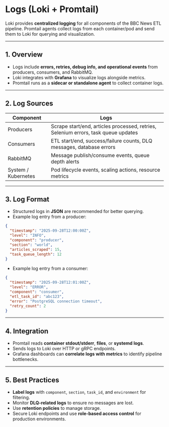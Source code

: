 # Logs (Loki + Promtail)

Loki provides **centralized logging** for all components of the BBC News ETL pipeline. Promtail agents collect logs from each container/pod and send them to Loki for querying and visualization.

---

## 1. Overview

* Logs include **errors, retries, debug info, and operational events** from producers, consumers, and RabbitMQ.
* Loki integrates with **Grafana** to visualize logs alongside metrics.
* Promtail runs as a **sidecar or standalone agent** to collect container logs.

---

## 2. Log Sources

| Component           | Logs                                                                               |
| ------------------- | ---------------------------------------------------------------------------------- |
| Producers           | Scrape start/end, articles processed, retries, Selenium errors, task queue updates |
| Consumers           | ETL start/end, success/failure counts, DLQ messages, database errors               |
| RabbitMQ            | Message publish/consume events, queue depth alerts                                 |
| System / Kubernetes | Pod lifecycle events, scaling actions, resource metrics                            |

---

## 3. Log Format

* Structured logs in **JSON** are recommended for better querying.
* Example log entry from a producer:

```json
{
  "timestamp": "2025-09-28T12:00:00Z",
  "level": "INFO",
  "component": "producer",
  "section": "world",
  "articles_scraped": 15,
  "task_queue_length": 12
}
```

* Example log entry from a consumer:

```json
{
  "timestamp": "2025-09-28T12:01:00Z",
  "level": "ERROR",
  "component": "consumer",
  "etl_task_id": "abc123",
  "error": "PostgreSQL connection timeout",
  "retry_count": 2
}
```

---

## 4. Integration

* Promtail reads **container stdout/stderr**, **files**, or **systemd logs**.
* Sends logs to Loki over HTTP or gRPC endpoints.
* Grafana dashboards can **correlate logs with metrics** to identify pipeline bottlenecks.

---

## 5. Best Practices

* **Label logs** with `component`, `section`, `task_id`, and `environment` for filtering.
* Monitor **DLQ-related logs** to ensure no messages are lost.
* Use **retention policies** to manage storage.
* Secure Loki endpoints and use **role-based access control** for production environments.
